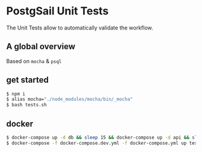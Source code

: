 # PostgSail Unit Tests
The Unit Tests allow to automatically validate the workflow.

## A global overview
Based on `mocha` & `psql`

## get started
```bash
$ npm i
$ alias mocha="./node_modules/mocha/bin/_mocha"
$ bash tests.sh
```

## docker
```bash
$ docker-compose up -d db && sleep 15 && docker-compose up -d api && sleep 5
$ docker-compose -f docker-compose.dev.yml -f docker-compose.yml up tests
```